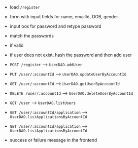 - load `/register`
- form with input fields for name, emailId, DOB, gender
- input box for password and retype password
- match the passwords
- if valid
- if user does not exist, hash the password and then add user
- `POST /register` --> `UserDAO.addUser`

- `PUT /user/:accountId` --> `UserDAO.updateUserByAccountId`
- `GET /user/:accountId` --> `UserDAO.getUserByAccountId`
- `DELETE /user/:accountId` --> `UserDAO.deleteUserByAccountId`
- `GET /user` --> `UserDAO.listUsers`
- `GET /user/:accountId/application` --> `UserDAO.listApplicationsByAccountId`
- `GET /user/:accountId/application` --> `UserDAO.listApplicationsByAccountId`

- success or failure message in the frontend
